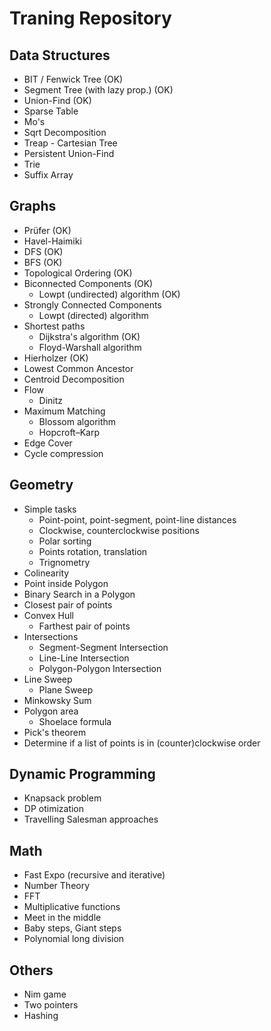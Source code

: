 # Traning Repository
## Data Structures
- BIT / Fenwick Tree (OK)
- Segment Tree (with lazy prop.) (OK)
- Union-Find (OK)
- Sparse Table
- Mo's
- Sqrt Decomposition
- Treap - Cartesian Tree
- Persistent Union-Find
- Trie
- Suffix Array


## Graphs

- Prüfer (OK)
- Havel-Haimiki
- DFS (OK)
- BFS (OK)
- Topological Ordering (OK)
- Biconnected Components (OK)
  - Lowpt (undirected) algorithm (OK)
- Strongly Connected Components
  - Lowpt (directed) algorithm
- Shortest paths
  - Dijkstra's algorithm (OK)
  - Floyd-Warshall algorithm
- Hierholzer (OK)
- Lowest Common Ancestor
- Centroid Decomposition
- Flow
  - Dinitz
- Maximum Matching
  - Blossom algorithm
  - Hopcroft–Karp
- Edge Cover
- Cycle compression

## Geometry

- Simple tasks
  - Point-point, point-segment, point-line distances
  - Clockwise, counterclockwise positions
  - Polar sorting
  - Points rotation, translation
  - Trignometry
- Colinearity
- Point inside Polygon
- Binary Search in a Polygon
- Closest pair of points
- Convex Hull
  - Farthest pair of points
- Intersections
  - Segment-Segment Intersection
  - Line-Line Intersection
  - Polygon-Polygon Intersection
- Line Sweep
  - Plane Sweep
- Minkowsky Sum
- Polygon area
  - Shoelace formula
- Pick's theorem
- Determine if a list of points is in (counter)clockwise order

## Dynamic Programming

- Knapsack problem
- DP otimization
- Travelling Salesman approaches

## Math

- Fast Expo (recursive and iterative)
- Number Theory
- FFT
- Multiplicative functions
- Meet in the middle
- Baby steps, Giant steps
- Polynomial long division

## Others

- Nim game
- Two pointers
- Hashing


